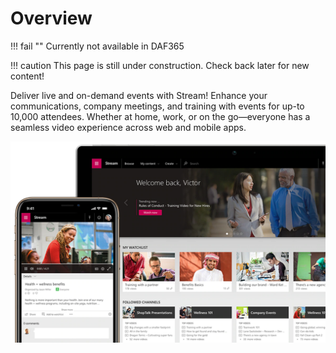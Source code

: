 # Overview

!!! fail ""
    Currently not available in DAF365

!!! caution
    This page is still under construction. Check back later for new content!

Deliver live and on-demand events with Stream! Enhance your communications, company meetings, and training with events for up-to 10,000 attendees. Whether at home, work, or on the go—everyone has a seamless video experience across web and mobile apps.

![stream-image](../static/images/stream/stream-overview.png)